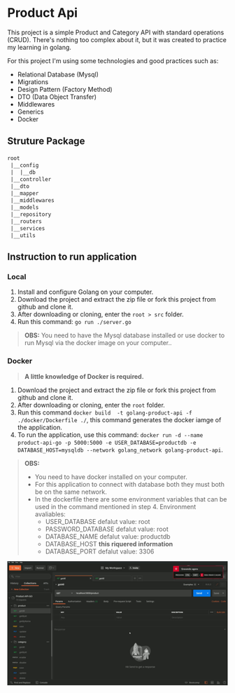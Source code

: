 # Product Api

This project is a simple Product and Category API with standard operations (CRUD). There's nothing too complex about it, but it was created to practice my learning in golang.

For this project I'm using some technologies and good practices such as:

- Relational Database (Mysql)
- Migrations
- Design Pattern (Factory Method)
- DTO (Data Object Transfer)
- Middlewares
- Generics
- Docker

## Struture Package
```
root
 |__config
 |  |__db
 |__controller
 |__dto
 |__mapper
 |__middlewares
 |__models
 |__repository
 |__routers
 |__services
 |__utils
```

## Instruction to run application

### Local

1. Install and configure Golang on your computer.
2. Download the project and extract the zip file or fork this project from github and clone it.
3. After downloading or cloning, enter the `root > src` folder.
4. Run this command: `go run ./server.go`

> **OBS:** You need to have the Mysql database installed or use docker to run Mysql via the docker image on your computer..

### Docker

> **A little knowledge of Docker is required.** 

1. Download the project and extract the zip file or fork this project from github and clone it.
2. After downloading or cloning, enter the `root` folder.
3. Run this command `docker build  -t golang-product-api -f ./docker/Dockerfile ./`, this command generates the docker iamge of the application.
4. To run the application, use this command: `docker run -d --name product-api-go -p 5000:5000 -e USER_DATABASE=productdb -e DATABASE_HOST=mysqldb --network golang_network golang-product-api`.

> **OBS:** 
>- You need to have docker installed on your computer.
>- For this application to connect with database both they must both be on the same network.
>- In the dockerfile there are some environment variables that can be used in the command mentioned in step 4. 
>    Environment avaliables:
>    - USER_DATABASE
>        defalut value: root
>    - PASSWORD_DATABASE
>        defalut value: root
>    - DATABASE_NAME
>        defalut value: productdb
>    - DATABASE_HOST
>        **this riquered information**
>    - DATABASE_PORT
>        defalut value: 3306

![Application](./productApiGo.gif "Product-API")
